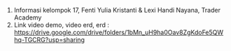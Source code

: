 1. Informasi kelompok
   17, Fenti Yulia Kristanti & Lexi Handi Nayana, Trader Academy
2. Link video demo, video erd, erd : https://drive.google.com/drive/folders/1bMn_uH9ha0Oav8ZgKdoFe5QWhq-TGCRG?usp=sharing
